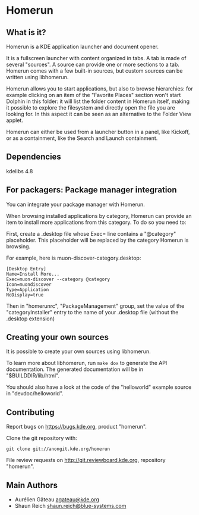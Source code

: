 # Homerun

## What is it?

Homerun is a KDE application launcher and document opener.

It is a fullscreen launcher with content organized in tabs. A tab is made of
several "sources". A source can provide one or more sections to a tab. Homerun
comes with a few built-in sources, but custom sources can be written using
libhomerun.

Homerun allows you to start applications, but also to browse hierarchies: for
example clicking on an item of the "Favorite Places" section won't start
Dolphin in this folder: it will list the folder content in Homerun itself,
making it possible to explore the filesystem and directly open the file you are
looking for. In this aspect it can be seen as an alternative to the Folder View
applet.

Homerun can either be used from a launcher button in a panel, like Kickoff, or
as a containment, like the Search and Launch containment.

## Dependencies

kdelibs 4.8

## For packagers: Package manager integration

You can integrate your package manager with Homerun.

When browsing installed applications by category, Homerun can provide an item to
install more applications from this category. To do so you need to:

First, create a .desktop file whose Exec= line contains a "@category" placeholder.
This placeholder will be replaced by the category Homerun is browsing.

For example, here is muon-discover-category.desktop:

    [Desktop Entry]
    Name=Install More...
    Exec=muon-discover --category @category
    Icon=muondiscover
    Type=Application
    NoDisplay=true

Then in "homerunrc", "PackageManagement" group, set the value of the
"categoryInstaller" entry to the name of your .desktop file (without the
.desktop extension)

## Creating your own sources

It is possible to create your own sources using libhomerun.

To learn more about libhomerun, run `make dox` to generate the API
documentation. The generated documentation will be in "$BUILDDIR/lib/html".

You should also have a look at the code of the "helloworld" example source in
"devdoc/helloworld".

## Contributing

Report bugs on <https://bugs.kde.org>, product "homerun".

Clone the git repository with:

    git clone git://anongit.kde.org/homerun

File review requests on <http://git.reviewboard.kde.org>, repository "homerun".

## Main Authors

- Aurélien Gâteau <agateau@kde.org>
- Shaun Reich <shaun.reich@blue-systems.com>
